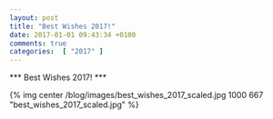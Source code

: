 ```yaml
---
layout: post
title: "Best Wishes 2017!"
date: 2017-01-01 09:43:34 +0100
comments: true
categories:  [ "2017" ]  
---
```


*** Best Wishes 2017! ***

{% img center /blog/images/best_wishes_2017_scaled.jpg 1000 667 "best_wishes_2017_scaled.jpg" %}

